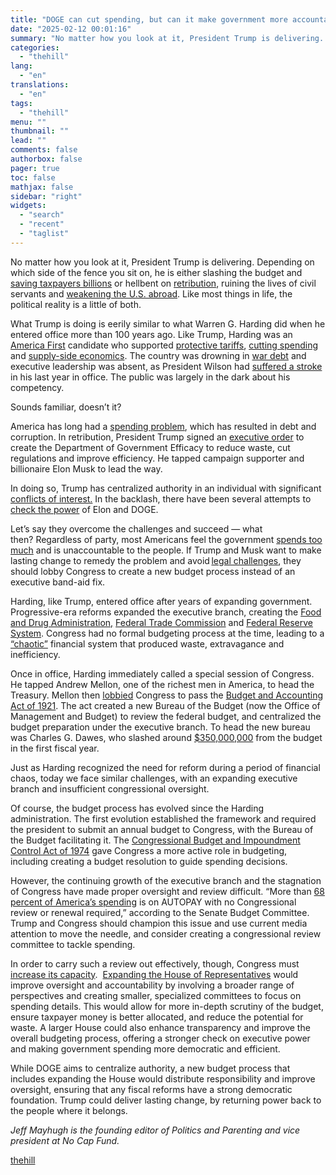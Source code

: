 ```yaml
---
title: "DOGE can cut spending, but can it make government more accountable?"
date: "2025-02-12 00:01:16"
summary: "No matter how you look at it, President Trump is delivering. Depending on which side of the fence you sit on, he is either slashing the budget and saving taxpayers billions or hellbent on retribution, ruining the lives of civil servants and weakening the U.S. abroad. Like most things in..."
categories:
  - "thehill"
lang:
  - "en"
translations:
  - "en"
tags:
  - "thehill"
menu: ""
thumbnail: ""
lead: ""
comments: false
authorbox: false
pager: true
toc: false
mathjax: false
sidebar: "right"
widgets:
  - "search"
  - "recent"
  - "taglist"
---
```


No matter how you look at it, President Trump is delivering. Depending on which side of the fence you sit on, he is either slashing the budget and [saving taxpayers billions](https://www.foxnews.com/politics/doge-announces-more-than-1b-savings-after-canceling-104-federal-dei-contracts) or hellbent on [retribution](https://www.kfvs12.com/video/2025/02/10/trump-talks-wasteful-spending-praises-musk-amid-actions-that-seem-retribution-motivated/), ruining the lives of civil servants and [weakening the U.S. abroad](https://www.nytimes.com/2025/02/06/opinion/usaid-trump-samantha-power.html). Like most things in life, the political reality is a little of both.

What Trump is doing is eerily similar to what Warren G. Harding did when he entered office more than 100 years ago. Like Trump, Harding was an [America First](https://millercenter.org/the-presidency/presidential-speeches/january-20-1920-americanism) candidate who supported [protective tariffs](https://history.state.gov/milestones/1921-1936/protectionism), [cutting spending](https://fee.org/articles/warren-harding-the-us-president-who-reduced-federal-spending-by-nearly-50-in-just-two-years/) and [supply-side economics](https://www.researchgate.net/publication/288398615_The_original_supply_siders_Warren_Harding_and_Calvin_Coolidge). The country was drowning in [war debt](https://itrfoundation.org/remembering-warren-g-harding-the-original-america-first-president/) and executive leadership was absent, as President Wilson had [suffered a stroke](https://pubmed.ncbi.nlm.nih.gov/26126405/#:~:text=Amid%20these%20defining%20events%2C%20Wilson,personal%20physician%2C%20Admiral%20Cary%20Grayson.) in his last year in office. The public was largely in the dark about his competency.

Sounds familiar, doesn’t it?

America has long had a [spending problem](https://www.pgpf.org/our-national-debt/), which has resulted in debt and corruption. In retribution, President Trump signed an [executive order](https://www.whitehouse.gov/presidential-actions/2025/01/establishing-and-implementing-the-presidents-department-of-government-efficiency/?utm_source=chatgpt.com) to create the Department of Government Efficacy to reduce waste, cut regulations and improve efficiency. He tapped campaign supporter and billionaire Elon Musk to lead the way.

In doing so, Trump has centralized authority in an individual with significant [conflicts of interest.](https://abcnews.go.com/Politics/house-judiciary-democrats-call-ag-bondi-probe-musks/story?id=118573390) In the backlash, there have been several attempts to [check the power](https://www.forbes.com/sites/alisondurkee/2025/02/08/here-are-all-the-major-lawsuits-against-trump-and-musk-as-judge-cuts-off-doges-treasury-access/) of Elon and DOGE.

Let’s say they overcome the challenges and succeed — what then? Regardless of party, most Americans feel the government [spends too much](https://www.nbcnews.com/meet-the-press/meetthepressblog/poll-americans-want-less-government-spending-key-sectors-rcna77193) and is unaccountable to the people. If Trump and Musk want to make lasting change to remedy the problem and avoid [legal challenges](https://www.forbes.com/sites/alisondurkee/2025/02/08/here-are-all-the-major-lawsuits-against-trump-and-musk-as-judge-cuts-off-doges-treasury-access/), they should lobby Congress to create a new budget process instead of an executive band-aid fix.

Harding, like Trump, entered office after years of expanding government. Progressive-era reforms expanded the executive branch, creating the [Food and Drug Administration,](https://www.fda.gov/about-fda/fda-history) [Federal Trade Commission](https://www.ftc.gov/about-ftc/history) and [Federal Reserve System](https://www.federalreserveeducation.org/about-the-fed/archive-history/#:~:text=1913%3A%20The%20Federal%20Reserve%20System%20is%20Born&text=By%20December%2023%2C%201913%2C%20when,private%20banks%20and%20populist%20sentiment.). Congress had no formal budgeting process at the time, leading to a [“chaotic”](https://timesmachine.nytimes.com/timesmachine/1919/05/10/96301255.html?pageNumber=12) financial system that produced waste, extravagance and inefficiency.

Once in office, Harding immediately called a special session of Congress. He tapped Andrew Mellon, one of the richest men in America, to head the Treasury. Mellon then [lobbied](https://timesmachine.nytimes.com/timesmachine/1921/04/09/98666320.html?pageNumber=9) Congress to pass the [Budget and Accounting Act of 1921](https://en.wikipedia.org/wiki/Budget_and_Accounting_Act). The act created a new Bureau of the Budget (now the Office of Management and Budget) to review the federal budget, and centralized the budget preparation under the executive branch. To head the new bureau was Charles G. Dawes, who slashed around [$350,000,000](https://timesmachine.nytimes.com/timesmachine/1921/09/28/98747101.html?pageNumber=37) from the budget in the first fiscal year.

Just as Harding recognized the need for reform during a period of financial chaos, today we face similar challenges, with an expanding executive branch and insufficient congressional oversight.

Of course, the budget process has evolved since the Harding administration. The first evolution established the framework and required the president to submit an annual budget to Congress, with the Bureau of the Budget facilitating it. The [Congressional Budget and Impoundment Control Act of 1974](https://www.mercatus.org/research/research-papers/budget-act-forty-time-budget-process-reform) gave Congress a more active role in budgeting, including creating a budget resolution to guide spending decisions.

However, the continuing growth of the executive branch and the stagnation of Congress have made proper oversight and review difficult. “More than [68 percent of America’s spending](https://www.budget.senate.gov/brokenbudget) is on AUTOPAY with no Congressional review or renewal required,” according to the Senate Budget Committee. Trump and Congress should champion this issue and use current media attention to move the needle, and consider creating a congressional review committee to tackle spending.

In order to carry such a review out effectively, though, Congress must [increase its capacity](https://www.aei.org/podcast/what-is-congressional-capacity-and-why-does-it-matter-with-kevin-kosar/).  [Expanding the House of Representatives](https://www.msnbc.com/opinion/msnbc-opinion/house-congress-expansion-committee-gluesenkamp-perez-golden-rcna180811) would improve oversight and accountability by involving a broader range of perspectives and creating smaller, specialized committees to focus on spending details. This would allow for more in-depth scrutiny of the budget, ensure taxpayer money is better allocated, and reduce the potential for waste. A larger House could also enhance transparency and improve the overall budgeting process, offering a stronger check on executive power and making government spending more democratic and efficient.

While DOGE aims to centralize authority, a new budget process that includes expanding the House would distribute responsibility and improve oversight, ensuring that any fiscal reforms have a strong democratic foundation. Trump could deliver lasting change, by returning power back to the people where it belongs.

*Jeff Mayhugh is the founding editor of Politics and Parenting and vice president at No Cap Fund.*

[thehill](https://thehill.com/opinion/white-house/5136800-trump-musk-budget-reforms/)
